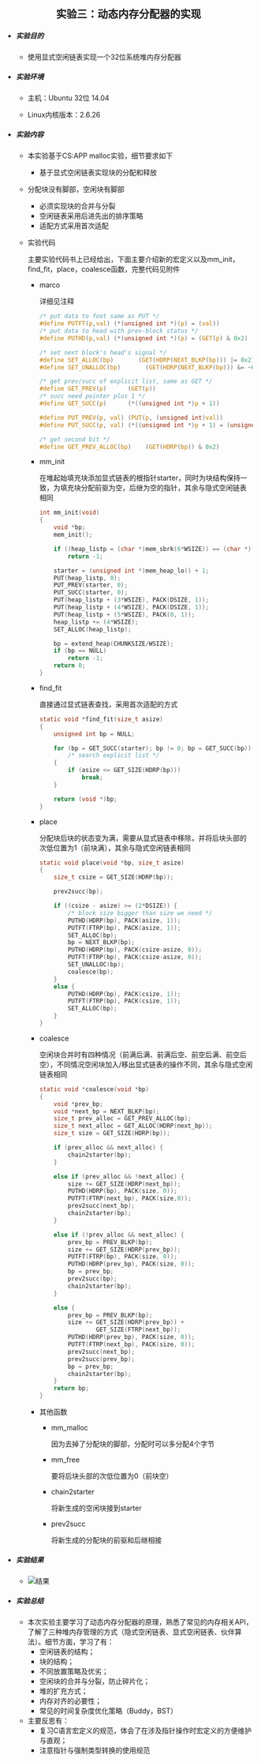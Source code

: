 
## <center> 实验三：动态内存分配器的实现 </center>

* ##### 实验目的

  * 使用显式空闲链表实现一个32位系统堆内存分配器
  

  
* ##### 实验环境

   * 主机：Ubuntu 32位 14.04

   * Linux内核版本：2.6.26

     

* ##### 实验内容

  * 本实验基于CS:APP malloc实验，细节要求如下

      * 基于显式空闲链表实现块的分配和释放
  * 分配块没有脚部，空闲块有脚部
      * 必须实现块的合并与分裂
      * 空闲链表采用后进先出的排序策略
      * 适配方式采用首次适配
      
  * 实验代码

    主要实验代码书上已经给出，下面主要介绍新的宏定义以及mm_init，find_fit，place，coalesce函数，完整代码见附件
    
    * marco
    
      详细见注释
    
      ```c
      /* put data to foot same as PUT */
      #define PUTFT(p,val) (*(unsigned int *)(p) = (val))
      /* put data to head with prev-block status */
      #define PUTHD(p,val) (*(unsigned int *)(p) = (GET(p) & 0x2) | (val))
      
      /* set next block's head's signal */
      #define SET_ALLOC(bp)       (GET(HDRP(NEXT_BLKP(bp))) |= 0x2)			
      #define SET_UNALLOC(bp)		(GET(HDRP(NEXT_BLKP(bp))) &= ~0x2)
      
      /* get prev/succ of explicit list, same as GET */
      #define GET_PREV(p)      (GET(p))
      /* succ need pointer plus 1 */
      #define GET_SUCC(p)      (*((unsigned int *)p + 1))	
      
      #define PUT_PREV(p, val) (PUT(p, (unsigned int)val))
      #define PUT_SUCC(p, val) (*((unsigned int *)p + 1) = (unsigned int)(val))
      
      /* get second bit */
      #define GET_PREV_ALLOC(bp)	(GET(HDRP(bp)) & 0x2)
      ```
    
      
    
    * mm_init
    
      在堆起始填充块添加显式链表的根指针starter，同时为块结构保持一致，为填充块分配前驱为空，后继为空的指针，其余与隐式空闲链表相同
    
      ``` c
      int mm_init(void)
      {
          void *bp;
          mem_init();
      
          if ((heap_listp = (char *)mem_sbrk(6*WSIZE)) == (char *)-1)
              return -1;
      
          starter = (unsigned int *)mem_heap_lo() + 1;
          PUT(heap_listp, 0);
          PUT_PREV(starter, 0);
          PUT_SUCC(starter, 0);
          PUT(heap_listp + (3*WSIZE), PACK(DSIZE, 1));
          PUT(heap_listp + (4*WSIZE), PACK(DSIZE, 1));
          PUT(heap_listp + (5*WSIZE), PACK(0, 1));
          heap_listp += (4*WSIZE);
          SET_ALLOC(heap_listp);
      
          bp = extend_heap(CHUNKSIZE/WSIZE);
          if (bp == NULL)
              return -1;
          return 0;
      }
      ```
    
    * find_fit
    
       直接通过显式链表查找，采用首次适配的方式
    
       ```c
       static void *find_fit(size_t asize)
       {
           unsigned int bp = NULL;
       
           for (bp = GET_SUCC(starter); bp != 0; bp = GET_SUCC(bp))
               /* search explicit list */
           {
               if (asize <= GET_SIZE(HDRP(bp)))
                   break;
           }
       
           return (void *)bp;
       }
       ```
    
    * place
    
      分配块后块的状态变为满，需要从显式链表中移除，并将后块头部的次低位置为1（前块满），其余与隐式空闲链表相同
    
      ```c
      static void place(void *bp, size_t asize)
      {
          size_t csize = GET_SIZE(HDRP(bp));
      
          prev2succ(bp);
      
          if ((csize - asize) >= (2*DSIZE)) {
              /* block size bigger than size we need */
              PUTHD(HDRP(bp), PACK(asize, 1));
              PUTFT(FTRP(bp), PACK(asize, 1));
              SET_ALLOC(bp);
              bp = NEXT_BLKP(bp);
              PUTHD(HDRP(bp), PACK(csize-asize, 0));
              PUTFT(FTRP(bp), PACK(csize-asize, 0));
              SET_UNALLOC(bp);
              coalesce(bp);
          }
          else {
              PUTHD(HDRP(bp), PACK(csize, 1));
              PUTFT(FTRP(bp), PACK(csize, 1));
              SET_ALLOC(bp);
          }
      }
      ```
    
    * coalesce
    
      空闲块合并时有四种情况（前满后满、前满后空、前空后满、前空后空），不同情况空闲块加入/移出显式链表的操作不同，其余与隐式空闲链表相同
    
      ``` c
      static void *coalesce(void *bp)
      {
          void *prev_bp;
          void *next_bp = NEXT_BLKP(bp);
          size_t prev_alloc = GET_PREV_ALLOC(bp);
          size_t next_alloc = GET_ALLOC(HDRP(next_bp));
          size_t size = GET_SIZE(HDRP(bp));
      
          if (prev_alloc && next_alloc) {
              chain2starter(bp);
          }
      
          else if (prev_alloc && !next_alloc) {
              size += GET_SIZE(HDRP(next_bp));
              PUTHD(HDRP(bp), PACK(size, 0));
              PUTFT(FTRP(next_bp), PACK(size,0));
              prev2succ(next_bp);
              chain2starter(bp);
          }
      
          else if (!prev_alloc && next_alloc) {
              prev_bp = PREV_BLKP(bp);
              size += GET_SIZE(HDRP(prev_bp));
              PUTFT(FTRP(bp), PACK(size, 0));
              PUTHD(HDRP(prev_bp), PACK(size, 0));
              bp = prev_bp;
              prev2succ(bp);
              chain2starter(bp);
          }
      
          else {
              prev_bp = PREV_BLKP(bp);
              size += GET_SIZE(HDRP(prev_bp)) +
                      GET_SIZE(FTRP(next_bp));
              PUTHD(HDRP(prev_bp), PACK(size, 0));
              PUTFT(FTRP(next_bp), PACK(size, 0));
              prev2succ(next_bp);
              prev2succ(prev_bp);
              bp = prev_bp;
              chain2starter(bp);
          }
          return bp;
      }
      ```
    
    * 其他函数
    
      * mm_malloc
    
        因为去掉了分配块的脚部，分配时可以多分配4个字节
    
      * mm_free
    
         要将后块头部的次低位置为0（前块空）
    
      * chain2starter
    
         将新生成的空闲块接到starter
    
      * prev2succ
    
         将新生成的分配块的前驱和后继相接

* ##### 实验结果

   * ![结果](https://github.com/zVict/Operating-System-Lab/blob/master/Lab3/pictures/2019-05-13%20(2).png)

      

* ##### 实验总结

  * 本次实验主要学习了动态内存分配器的原理，熟悉了常见的内存相关API，了解了三种堆内存管理的方式（隐式空闲链表、显式空闲链表、伙伴算法）。细节方面，学习了有：
    * 空闲链表的结构；
    * 块的结构；
    * 不同放置策略及优劣；
    * 空闲块的合并与分裂，防止碎片化；
    * 堆的扩充方式；
    * 内存对齐的必要性；
    * 常见的时间复杂度优化策略（Buddy，BST）
  * 主要反思有：
    * 复习C语言宏定义的规范，体会了在涉及指针操作时宏定义的方便维护与直观；
    * 注意指针与强制类型转换的使用规范

